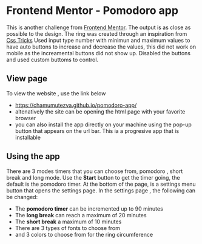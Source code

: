 # Frontend Mentor - Pomodoro app

This is another challenge from [Frontend Mentor](https://www.frontendmentor.io). The output is as close as possible to the
design. 
The ring was created through an inspiration from [Css Tricks](https://css-tricks.com/building-progress-ring-quickly/)
Used input type number with minimun and maximum values to have auto buttons to increase and decrease the values,
this did not work on mobile as the increamental buttons did not show up. Disabled the buttons and used custom buttoms 
to control.

## View page
To view the website , use the link below
- https://chamumutezva.github.io/pomodoro-app/
- altenatively the site can be opening the html page with your favorite browser
- you can also install the app directly on your machine using the pop-up button that appears on the url bar. This ia a progresive app that is installable

## Using the app
There are 3 modes timers that you can choose from, pomodoro , short break and long mode.
Use the  **Start** button to get the timer going, the default is the pomodoro timer.
At the bottom of the page, is a settings menu button that opens the settings page.
In the settings page , the following can be changed:
- The **pomodoro timer** can be incremented up to 90 minutes 
- The **long break** can reach a maximum of 20 minutes 
- The **short break** a maximum of 10 minutes
- There are 3 types of fonts to choose from
- and 3 colors to choose from for the ring circumference
 

